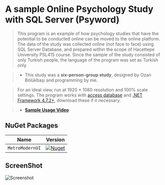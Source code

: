 # A sample Online Psychology Study with SQL Server (Psyword)

> This program is an example of how psychology studies that have the potential to be conducted online can be moved to the online platform. The data of the study was collected online (not face to face) using SQL Server Database, and prepared within the scope of Hacettepe University PSL415 course. Since the sample of the study consisted of only Turkish people, the language of the program was set as Turkish only.

> - This study was a **six-person-group study**, designed by Ozan Bölükbaşı and programming by me.

> For an ideal view, run at 1920 * 1080 resolution and 100% scale settings. The program works with [access database](https://www.microsoft.com/en-us/download/details.aspx?id=13255) and [.NET Framework 4.7.2+](https://dotnet.microsoft.com/en-us/download/dotnet-framework/net472), download these if it necessary.

> - [**Sample Usage Video**](https://drive.google.com/file/d/1qPsb9fWGPSHLlWnPPiC00syRfoyAWWZT/view?usp=sharing)


## **NuGet Packages**

| Name | Version |
| ---- | ------- |
| `MetroModernUI`| [![Nuget](https://img.shields.io/nuget/v/MetroModernUI.svg)](https://www.nuget.org/packages/MetroModernUI/) |

## ScreenShot

![Screenshot](the-last-remnant-remastered.png)